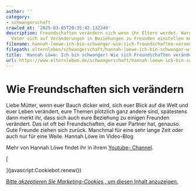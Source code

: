 ```yaml
---
author: ''
category:
- schwangerschaft
crawled_at: '2025-03-05T20:35:42.132349'
description: Freundschaften verändern sich wenn ihr Eltern werdet. Warum Mutter und
  Vater sich auf Veränderungen in Beziehungen zu Freunden einstellen müssen im Vlog.
filename: hannah-loewe-ich-bin-schwanger-wie-sich-freundschaften-veraendern.md
filepath: elternleben/schwangerschaft/hannah-loewe-ich-bin-schwanger-wie-sich-freundschaften-veraendern.md
title: 'Hannah Löwe: Ich bin schwanger! Wie sich Freundschaften verändern'
url: https://www.elternleben.de/schwangerschaft/hannah-loewe-ich-bin-schwanger-wie-sich-freundschaften-veraendern/
---
```


#  Wie Freundschaften sich verändern

Liebe Mütter, wenn euer Bauch dicker wird, sich euer Blick auf die Welt und
euer Leben verändert, eure Themen plötzlich ganz andere sind, spätestens dann
merkt ihr, dass sich auch eure Beziehung zu einigen Freunden verändert. Das
ist oft bei Freundschaften, die euer Partner hat, genauso. Gute Freunde ziehen
sich zurück. Manchmal für eine sehr lange Zeit oder auch nur für eine Weile.
Hannah Löwe im Video-Blog

Mehr von Hannah Löwe findet ihr in ihrem [Youtube-
Channel](https://www.youtube.com/channel/UC-150_R5aEyxKB96PWqACHA).

[

](javascript:Cookiebot.renew\(\))

[Bitte _akzeptieren Sie Marketing-Cookies_ , um diesen Inhalt
anzuzeigen.](javascript:Cookiebot.renew\(\))

